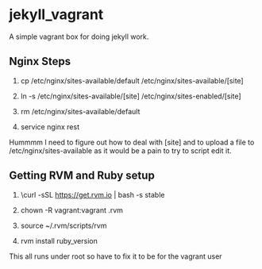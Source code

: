 jekyll_vagrant
==============

A simple vagrant box for doing jekyll work.

## Nginx Steps
1) cp /etc/nginx/sites-available/default /etc/nginx/sites-available/[site]

2) ln -s /etc/nginx/sites-available/[site] /etc/nginx/sites-enabled/[site]

3) rm /etc/nginx/sites-available/default

4) service nginx rest

Hummmm I need to figure out how to deal with [site] and to upload a file to /etc/nginx/sites-available as it would be a pain to try to script edit it.

## Getting RVM and Ruby setup
1) \curl -sSL https://get.rvm.io | bash -s stable

2) chown -R vagrant:vagrant .rvm

3) source ~/.rvm/scripts/rvm

4) rvm install ruby_version

This all runs under root so have to fix it to be for the vagrant user
